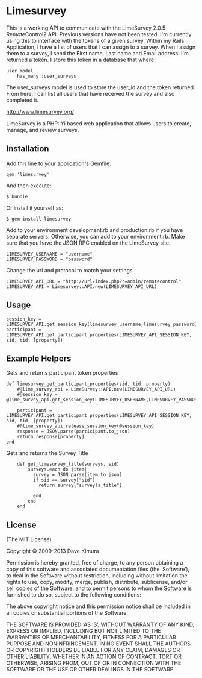 # Limesurvey

This is a working API to communicate with the LimeSurvey 2.0.5 RemoteControl2 API. 
Previous versions have not been tested. I'm currently using this to interface with the tokens of a given survey.
Within my Rails Application, I have a list of users that I can assign to a survey. When I assign them to a survey,
I send the First name, Last name and Email address. I'm returned a token. I store this token in a database that where

	user model
		has_many :user_surveys
		
The user_surveys model is used to store the user_id and the token returned. From here, I can list all users that have
received the survey and also completed it.



http://www.limesurvey.org/

LimeSurvey is a PHP::Yi based web application that allows users to create, manage, and review surveys.

## Installation

Add this line to your application's Gemfile:

    gem 'limesurvey'

And then execute:

    $ bundle

Or install it yourself as:

    $ gem install limesurvey

Add to your environment development.rb and production.rb if you have separate servers. Otherwise, you can add 
to your environment.rb. Make sure that you have the JSON RPC enabled on the LimeSurvey site.

	LIMESURVEY_USERNAME = "username"
	LIMESURVEY_PASSWORD = "password"


Change the url and protocol to match your settings.

  	LIMESURVEY_API_URL = "http://url/index.php?r=admin/remotecontrol"  
  	LIMESURVEY_API = Limesurvey::API.new(LIMESURVEY_API_URL)

## Usage

	session_key = LIMESURVEY_API.get_session_key(limesurvey_username,limesurvey_password)
	participant = LIMESURVEY_API.get_participant_properties(LIMESURVEY_API_SESSION_KEY, sid, tid, [property])

## Example Helpers
Gets and returns participant token properties

	def limesurvey_get_participant_properties(sid, tid, property)
	    #@lime_survey_api = LimeSurvey::API.new(LIMESURVEY_API_URL)
	    #@session_key = @lime_survey_api.get_session_key(LIMESURVEY_USERNAME,LIMESURVEY_PASSWORD)
	    
	    participant = LIMESURVEY_API.get_participant_properties(LIMESURVEY_API_SESSION_KEY, sid, tid, [property])
	    #@lime_survey_api.release_session_key(@session_key)
	    response = JSON.parse(participant.to_json)
	    return response[property]
	end

Gets and returns the Survey Title

		def get_limesurvey_title(surveys, sid)
		    surveys.each do |item|
		      survey = JSON.parse(item.to_json)	      
		      if sid == survey["sid"]
		      	return survey["surveyls_title"] 
	
		      end
		    end
		end

## License

(The MIT License)

Copyright © 2009-2013 Dave Kimura

Permission is hereby granted, free of charge, to any person obtaining a copy of this software and associated documentation files (the ‘Software’), to deal in the Software without restriction, including without limitation the rights to use, copy, modify, merge, publish, distribute, sublicense, and/or sell copies of the Software, and to permit persons to whom the Software is furnished to do so, subject to the following conditions:

The above copyright notice and this permission notice shall be included in all copies or substantial portions of the Software.

THE SOFTWARE IS PROVIDED ‘AS IS’, WITHOUT WARRANTY OF ANY KIND, EXPRESS OR IMPLIED, INCLUDING BUT NOT LIMITED TO THE WARRANTIES OF MERCHANTABILITY, FITNESS FOR A PARTICULAR PURPOSE AND NONINFRINGEMENT. IN NO EVENT SHALL THE AUTHORS OR COPYRIGHT HOLDERS BE LIABLE FOR ANY CLAIM, DAMAGES OR OTHER LIABILITY, WHETHER IN AN ACTION OF CONTRACT, TORT OR OTHERWISE, ARISING FROM, OUT OF OR IN CONNECTION WITH THE SOFTWARE OR THE USE OR OTHER DEALINGS IN THE SOFTWARE.
